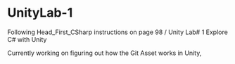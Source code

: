 # UnityLab-1
Following Head_First_CSharp instructions on page 98 / Unity Lab# 1 Explore C# with Unity

Currently working on figuring out how the Git Asset works in Unity,
